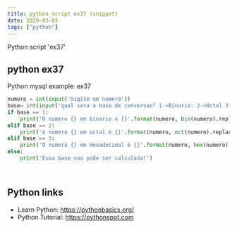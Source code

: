 ```yaml
---
title: python script ex37 (snippet)
date: 2020-03-03
tags: ["python"]
---
```

Python script 'ex37'


## python ex37

Python mysql example: ex37

```python
numero = int(input('Digite um numero'))
base= int(input('qual sera a base de conversao? 1->Binario: 2->Octal 3->Hexadecimal'))
if base == 1:
    print('O numero {} em binario é {}'.format(numero, bin(numero).replace('0b','')))
elif base == 2:
    print('o numero {} em octal é {}'.format(numero, oct(numero).replace('0o','')))
elif base == 3:
    print('O numero {} em Hexadecimal é {}'.format(numero, hex(numero).replace('0x','')))
else:
    print('Essa base nao pode ser calculada!')




```

## Python links

- Learn Python: https://pythonbasics.org/
- Python Tutorial: https://pythonspot.com
